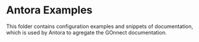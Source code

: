# Antora Examples

This folder contains configuration examples and snippets of documentation, which is used by Antora to agregate the GOnnect documentation.